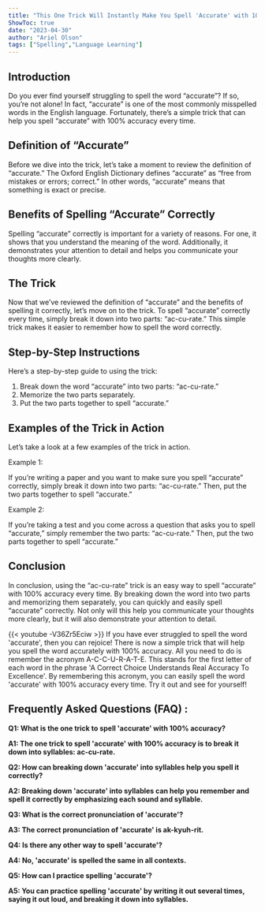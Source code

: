 ```yaml
---
title: "This One Trick Will Instantly Make You Spell 'Accurate' with 100% Accuracy!"
ShowToc: true 
date: "2023-04-30"
author: "Ariel Olson" 
tags: ["Spelling","Language Learning"]
---
```

## Introduction

Do you ever find yourself struggling to spell the word “accurate”? If so, you’re not alone! In fact, “accurate” is one of the most commonly misspelled words in the English language. Fortunately, there’s a simple trick that can help you spell “accurate” with 100% accuracy every time. 

## Definition of “Accurate”

Before we dive into the trick, let’s take a moment to review the definition of “accurate.” The Oxford English Dictionary defines “accurate” as “free from mistakes or errors; correct.” In other words, “accurate” means that something is exact or precise. 

## Benefits of Spelling “Accurate” Correctly 

Spelling “accurate” correctly is important for a variety of reasons. For one, it shows that you understand the meaning of the word. Additionally, it demonstrates your attention to detail and helps you communicate your thoughts more clearly. 

## The Trick 

Now that we’ve reviewed the definition of “accurate” and the benefits of spelling it correctly, let’s move on to the trick. To spell “accurate” correctly every time, simply break it down into two parts: “ac-cu-rate.” This simple trick makes it easier to remember how to spell the word correctly. 

## Step-by-Step Instructions 

Here’s a step-by-step guide to using the trick: 

1. Break down the word “accurate” into two parts: “ac-cu-rate.” 
2. Memorize the two parts separately. 
3. Put the two parts together to spell “accurate.” 

## Examples of the Trick in Action 

Let’s take a look at a few examples of the trick in action. 

Example 1: 

If you’re writing a paper and you want to make sure you spell “accurate” correctly, simply break it down into two parts: “ac-cu-rate.” Then, put the two parts together to spell “accurate.”

Example 2: 

If you’re taking a test and you come across a question that asks you to spell “accurate,” simply remember the two parts: “ac-cu-rate.” Then, put the two parts together to spell “accurate.” 

## Conclusion 

In conclusion, using the “ac-cu-rate” trick is an easy way to spell “accurate” with 100% accuracy every time. By breaking down the word into two parts and memorizing them separately, you can quickly and easily spell “accurate” correctly. Not only will this help you communicate your thoughts more clearly, but it will also demonstrate your attention to detail.

{{< youtube -V36Zr5Eciw >}} 
If you have ever struggled to spell the word 'accurate', then you can rejoice! There is now a simple trick that will help you spell the word accurately with 100% accuracy. All you need to do is remember the acronym A-C-C-U-R-A-T-E. This stands for the first letter of each word in the phrase 'A Correct Choice Understands Real Accuracy To Excellence'. By remembering this acronym, you can easily spell the word 'accurate' with 100% accuracy every time. Try it out and see for yourself!

## Frequently Asked Questions (FAQ) :
**Q1: What is the one trick to spell 'accurate' with 100% accuracy?**

**A1: The one trick to spell 'accurate' with 100% accuracy is to break it down into syllables: ac-cu-rate.**

**Q2: How can breaking down 'accurate' into syllables help you spell it correctly?**

**A2: Breaking down 'accurate' into syllables can help you remember and spell it correctly by emphasizing each sound and syllable.**

**Q3: What is the correct pronunciation of 'accurate'?**

**A3: The correct pronunciation of 'accurate' is ak-kyuh-rit.**

**Q4: Is there any other way to spell 'accurate'?**

**A4: No, 'accurate' is spelled the same in all contexts.**

**Q5: How can I practice spelling 'accurate'?**

**A5: You can practice spelling 'accurate' by writing it out several times, saying it out loud, and breaking it down into syllables.**





